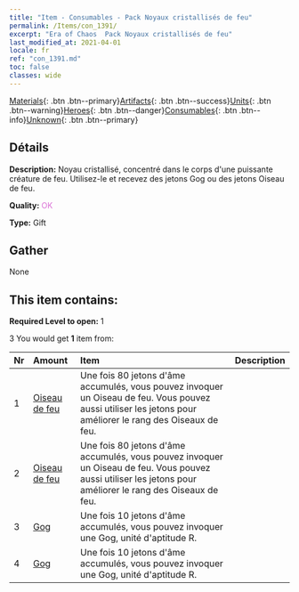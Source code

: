 ```yaml
---
title: "Item - Consumables - Pack Noyaux cristallisés de feu"
permalink: /Items/con_1391/
excerpt: "Era of Chaos  Pack Noyaux cristallisés de feu"
last_modified_at: 2021-04-01
locale: fr
ref: "con_1391.md"
toc: false
classes: wide
---
```

 [Materials](/fr/Items/){: .btn .btn--primary}[Artifacts](/fr/Items/Artifacts/){: .btn .btn--success}[Units](/fr/Items/Units/){: .btn .btn--warning}[Heroes](/fr/Items/Heroes/){: .btn .btn--danger}[Consumables](/fr/Items/Consumables/){: .btn .btn--info}[Unknown](/fr/Items/Unknown/){: .btn .btn--primary}

## Détails
 **Description:** Noyau cristallisé, concentré dans le corps d'une puissante créature de feu. Utilisez-le et recevez des jetons Gog ou des jetons Oiseau de feu.

 **Quality:** <span style="color: #DA70D6">OK</span>

 **Type:** Gift

## Gather

  None

## This item contains:

 **Required Level to open:** 1

 3 You would get **1** item  from:

  | Nr | Amount |     Item    | Description |
  |:---|:-------|:------------|:-----------:|
  | 1 | [Oiseau de feu](/fr/Items/unt_268/) | Une fois 80 jetons d'âme accumulés, vous pouvez invoquer un Oiseau de feu. Vous pouvez aussi utiliser les jetons pour améliorer le rang des Oiseaux de feu. | 
  | 2 | [Oiseau de feu](/fr/Items/unt_268/) | Une fois 80 jetons d'âme accumulés, vous pouvez invoquer un Oiseau de feu. Vous pouvez aussi utiliser les jetons pour améliorer le rang des Oiseaux de feu. | 
  | 3 | [Gog](/fr/Items/unt_227/) | Une fois 10 jetons d'âme accumulés, vous pouvez invoquer une Gog, unité d'aptitude R. | 
  | 4 | [Gog](/fr/Items/unt_227/) | Une fois 10 jetons d'âme accumulés, vous pouvez invoquer une Gog, unité d'aptitude R. | 
